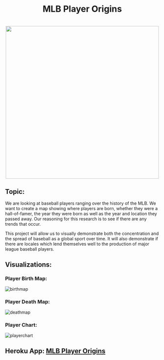 <h1 align="center"> MLB Player Origins <h1>

<p align="center">
  <img src="https://upload.wikimedia.org/wikipedia/en/thumb/a/a6/Major_League_Baseball_logo.svg/1200px-Major_League_Baseball_logo.svg.png" width="500" align="middle">
</p>


## Topic: 
We are looking at baseball players ranging over the history of the MLB. We want to create a map showing where players are born, whether they were a hall-of-famer, the year they were born as well as the year and location they passed away. Our reasoning for this research is to see if there are any trends that occur.

This project will allow us to visually demonstrate both the concentration and the spread of baseball as a global sport over time. It will also demonstrate if there are locales which lend themselves well to the production of major league baseball players.


## Visualizations: 

### Player Birth Map:

![birthmap](media/birthmap.gif)

### Player Death Map:

![deathmap](media/deathmap.gif)


### Player Chart:

![playerchart](media/playerchart.gif)


## Heroku App: [MLB Player Origins](#)
